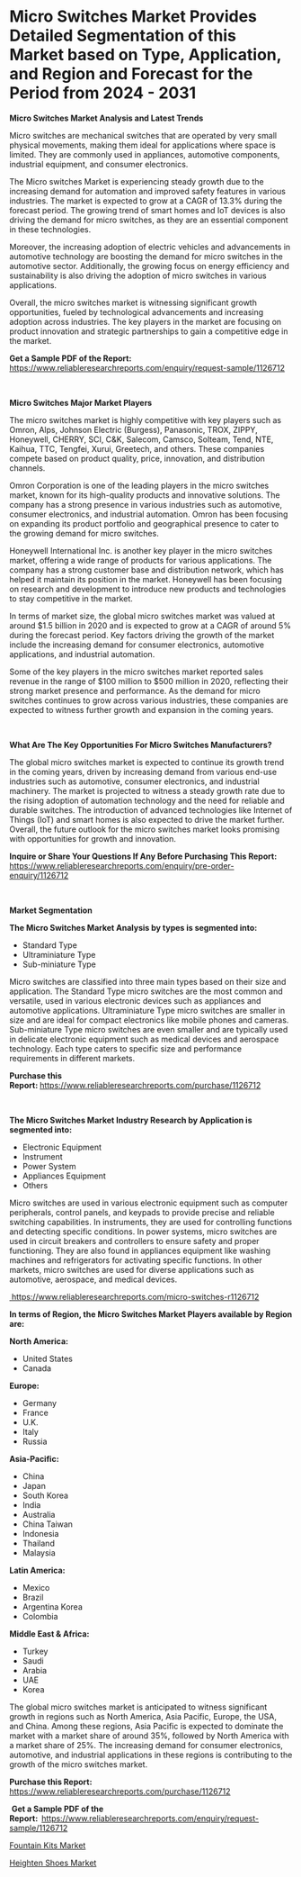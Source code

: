 <p><h1>Micro Switches Market Provides Detailed Segmentation of this Market based on Type, Application, and Region and Forecast for the Period from 2024 - 2031</h1></p><p><strong>Micro Switches Market Analysis and Latest Trends</strong></p>
<p><p>Micro switches are mechanical switches that are operated by very small physical movements, making them ideal for applications where space is limited. They are commonly used in appliances, automotive components, industrial equipment, and consumer electronics.</p><p>The Micro switches Market is experiencing steady growth due to the increasing demand for automation and improved safety features in various industries. The market is expected to grow at a CAGR of 13.3% during the forecast period. The growing trend of smart homes and IoT devices is also driving the demand for micro switches, as they are an essential component in these technologies.</p><p>Moreover, the increasing adoption of electric vehicles and advancements in automotive technology are boosting the demand for micro switches in the automotive sector. Additionally, the growing focus on energy efficiency and sustainability is also driving the adoption of micro switches in various applications.</p><p>Overall, the micro switches market is witnessing significant growth opportunities, fueled by technological advancements and increasing adoption across industries. The key players in the market are focusing on product innovation and strategic partnerships to gain a competitive edge in the market.</p></p>
<p><strong>Get a Sample PDF of the Report:&nbsp;</strong> <a href="https://www.reliableresearchreports.com/enquiry/request-sample/1126712">https://www.reliableresearchreports.com/enquiry/request-sample/1126712</a></p>
<p>&nbsp;</p>
<p><strong>Micro Switches Major Market Players</strong></p>
<p><p>The micro switches market is highly competitive with key players such as Omron, Alps, Johnson Electric (Burgess), Panasonic, TROX, ZIPPY, Honeywell, CHERRY, SCI, C&K, Salecom, Camsco, Solteam, Tend, NTE, Kaihua, TTC, Tengfei, Xurui, Greetech, and others. These companies compete based on product quality, price, innovation, and distribution channels.</p><p>Omron Corporation is one of the leading players in the micro switches market, known for its high-quality products and innovative solutions. The company has a strong presence in various industries such as automotive, consumer electronics, and industrial automation. Omron has been focusing on expanding its product portfolio and geographical presence to cater to the growing demand for micro switches.</p><p>Honeywell International Inc. is another key player in the micro switches market, offering a wide range of products for various applications. The company has a strong customer base and distribution network, which has helped it maintain its position in the market. Honeywell has been focusing on research and development to introduce new products and technologies to stay competitive in the market.</p><p>In terms of market size, the global micro switches market was valued at around $1.5 billion in 2020 and is expected to grow at a CAGR of around 5% during the forecast period. Key factors driving the growth of the market include the increasing demand for consumer electronics, automotive applications, and industrial automation.</p><p>Some of the key players in the micro switches market reported sales revenue in the range of $100 million to $500 million in 2020, reflecting their strong market presence and performance. As the demand for micro switches continues to grow across various industries, these companies are expected to witness further growth and expansion in the coming years.</p></p>
<p>&nbsp;</p>
<p><strong>What Are The Key Opportunities For Micro Switches Manufacturers?</strong></p>
<p><p>The global micro switches market is expected to continue its growth trend in the coming years, driven by increasing demand from various end-use industries such as automotive, consumer electronics, and industrial machinery. The market is projected to witness a steady growth rate due to the rising adoption of automation technology and the need for reliable and durable switches. The introduction of advanced technologies like Internet of Things (IoT) and smart homes is also expected to drive the market further. Overall, the future outlook for the micro switches market looks promising with opportunities for growth and innovation.</p></p>
<p><strong>Inquire or Share Your Questions If Any Before Purchasing This Report:</strong> <a href="https://www.reliableresearchreports.com/enquiry/pre-order-enquiry/1126712">https://www.reliableresearchreports.com/enquiry/pre-order-enquiry/1126712</a></p>
<p>&nbsp;</p>
<p><strong>Market Segmentation</strong></p>
<p><strong>The Micro Switches Market Analysis by types is segmented into:</strong></p>
<p><ul><li>Standard Type</li><li>Ultraminiature Type</li><li>Sub-miniature Type</li></ul></p>
<p><p>Micro switches are classified into three main types based on their size and application. The Standard Type micro switches are the most common and versatile, used in various electronic devices such as appliances and automotive applications. Ultraminiature Type micro switches are smaller in size and are ideal for compact electronics like mobile phones and cameras. Sub-miniature Type micro switches are even smaller and are typically used in delicate electronic equipment such as medical devices and aerospace technology. Each type caters to specific size and performance requirements in different markets.</p></p>
<p><strong>Purchase this Report:&nbsp;</strong><a href="https://www.reliableresearchreports.com/purchase/1126712">https://www.reliableresearchreports.com/purchase/1126712</a></p>
<p>&nbsp;</p>
<p><strong>The Micro Switches Market Industry Research by Application is segmented into:</strong></p>
<p><ul><li>Electronic Equipment</li><li>Instrument</li><li>Power System</li><li>Appliances Equipment</li><li>Others</li></ul></p>
<p><p>Micro switches are used in various electronic equipment such as computer peripherals, control panels, and keypads to provide precise and reliable switching capabilities. In instruments, they are used for controlling functions and detecting specific conditions. In power systems, micro switches are used in circuit breakers and controllers to ensure safety and proper functioning. They are also found in appliances equipment like washing machines and refrigerators for activating specific functions. In other markets, micro switches are used for diverse applications such as automotive, aerospace, and medical devices.</p></p>
<p><a href="https://www.reliableresearchreports.com/micro-switches-r1126712">&nbsp;https://www.reliableresearchreports.com/micro-switches-r1126712</a></p>
<p><strong>In terms of Region, the Micro Switches Market Players available by Region are:</strong></p>
<p>
    <p> <strong> North America: </strong>
        <ul>
            <li>United States</li>
            <li>Canada</li>
        </ul>
        </p> 
    <p> <strong> Europe: </strong>
        <ul>
            <li>Germany</li>
            <li>France</li>
            <li>U.K.</li>
            <li>Italy</li>
            <li>Russia</li>
        </ul>
        </p> 
    <p> <strong> Asia-Pacific: </strong>
        <ul>
            <li>China</li>
            <li>Japan</li>
            <li>South Korea</li>
            <li>India</li>
            <li>Australia</li>
            <li>China Taiwan</li>
            <li>Indonesia</li>
            <li>Thailand</li>
            <li>Malaysia</li>
        </ul>
        </p> 
    <p> <strong> Latin America: </strong>
        <ul>
            <li>Mexico</li>
            <li>Brazil</li>
            <li>Argentina Korea</li>
            <li>Colombia</li>
        </ul>
        </p> 
    <p> <strong> Middle East & Africa: </strong>
        <ul>
            <li>Turkey</li>
            <li>Saudi</li>
            <li>Arabia</li>
            <li>UAE</li>
            <li>Korea</li>
        </ul>
    </p>
    </p>
<p><p>The global micro switches market is anticipated to witness significant growth in regions such as North America, Asia Pacific, Europe, the USA, and China. Among these regions, Asia Pacific is expected to dominate the market with a market share of around 35%, followed by North America with a market share of 25%. The increasing demand for consumer electronics, automotive, and industrial applications in these regions is contributing to the growth of the micro switches market.</p></p>
<p><strong>Purchase this Report: </strong><a href="https://www.reliableresearchreports.com/purchase/1126712">https://www.reliableresearchreports.com/purchase/1126712</a></p>
<p>&nbsp;<strong>Get a Sample PDF of the Report:&nbsp;&nbsp;</strong><a href="https://www.reliableresearchreports.com/enquiry/request-sample/1126712">https://www.reliableresearchreports.com/enquiry/request-sample/1126712</a></p>
<p><strong></strong></p>
<p><p><a href="https://github.com/rionkhanvai01/Market-Research-Report-List-1/blob/main/fountain-kits-market.md">Fountain Kits Market</a></p><p><a href="https://view.publitas.com/reportprime-1/analyzing-heighten-shoes-market-dynamics-and-growth-drivers-and-forecasted-for-period-from-2024-to-2031/">Heighten Shoes Market</a></p></p>